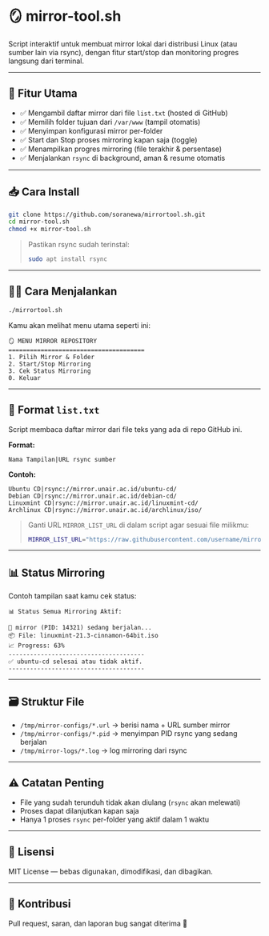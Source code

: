 # 🪞 mirror-tool.sh

Script interaktif untuk membuat mirror lokal dari distribusi Linux (atau sumber lain via rsync), dengan fitur start/stop dan monitoring progres langsung dari terminal.

---

## 🚀 Fitur Utama

- ✅ Mengambil daftar mirror dari file `list.txt` (hosted di GitHub)
- ✅ Memilih folder tujuan dari `/var/www` (tampil otomatis)
- ✅ Menyimpan konfigurasi mirror per-folder
- ✅ Start dan Stop proses mirroring kapan saja (toggle)
- ✅ Menampilkan progres mirroring (file terakhir & persentase)
- ✅ Menjalankan `rsync` di background, aman & resume otomatis

---

## 📥 Cara Install

```bash
git clone https://github.com/soranewa/mirrortool.sh.git
cd mirror-tool.sh
chmod +x mirror-tool.sh
```

> Pastikan rsync sudah terinstal:
> ```bash
> sudo apt install rsync
> ```

---

## 🧑‍💻 Cara Menjalankan

```bash
./mirrortool.sh
```

Kamu akan melihat menu utama seperti ini:

```
🪞 MENU MIRROR REPOSITORY
======================================
1. Pilih Mirror & Folder
2. Start/Stop Mirroring
3. Cek Status Mirroring
0. Keluar
```

---

## 🧾 Format `list.txt`

Script membaca daftar mirror dari file teks yang ada di repo GitHub ini.

**Format:**
```
Nama Tampilan|URL rsync sumber
```

**Contoh:**
```
Ubuntu CD|rsync://mirror.unair.ac.id/ubuntu-cd/
Debian CD|rsync://mirror.unair.ac.id/debian-cd/
Linuxmint CD|rsync://mirror.unair.ac.id/linuxmint-cd/
Archlinux CD|rsync://mirror.unair.ac.id/archlinux/iso/
```

> Ganti URL `MIRROR_LIST_URL` di dalam script agar sesuai file milikmu:
> ```bash
> MIRROR_LIST_URL="https://raw.githubusercontent.com/username/mirrortool/main/list.txt"
> ```

---

## 📊 Status Mirroring

Contoh tampilan saat kamu cek status:

```
📊 Status Semua Mirroring Aktif:

🔄 mirror (PID: 14321) sedang berjalan...
📦 File: linuxmint-21.3-cinnamon-64bit.iso
📈 Progress: 63%
--------------------------------------
✅ ubuntu-cd selesai atau tidak aktif.
--------------------------------------
```

---

## 🗃️ Struktur File

- `/tmp/mirror-configs/*.url` → berisi nama + URL sumber mirror
- `/tmp/mirror-configs/*.pid` → menyimpan PID rsync yang sedang berjalan
- `/tmp/mirror-logs/*.log` → log mirroring dari rsync

---

## ⚠️ Catatan Penting

- File yang sudah terunduh tidak akan diulang (`rsync` akan melewati)
- Proses dapat dilanjutkan kapan saja
- Hanya 1 proses `rsync` per-folder yang aktif dalam 1 waktu

---

## 📄 Lisensi

MIT License — bebas digunakan, dimodifikasi, dan dibagikan.

---

## 🤝 Kontribusi

Pull request, saran, dan laporan bug sangat diterima 🙌
